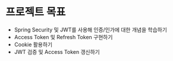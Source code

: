 # 프로젝트 목표
- Spring Security 및 JWT를 사용해 인증/인가에 대한 개념을 학습하기
- Access Token 및 Refresh Token 구현하기
- Cookie 활용하기
- JWT 검증 및 Access Token 갱신하기
